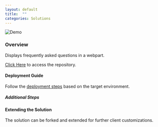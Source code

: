 ```yaml
---
layout: default
title:  ""
categories: Solutions
---
```

![Demo](https://dev.azure.com/gudatta/0b5a858a-1b86-4230-93a6-b7aea3f76bbb/_apis/git/repositories/0a5d6a9d-1f91-4a63-b16a-9f5c3f0867d2/items?path=%2Fdemo.png)

### Overview

Displays frequently asked questions in a webpart.

[Click Here](https://github.com/datta-framework/faq) to access the repository.

#### Deployment Guide

Follow the [deployment steps](/jump-start-projects/overview/deployment) based on the target environment.

##### Additional Steps

#### Extending the Solution

The solution can be forked and extended for further client customizations.